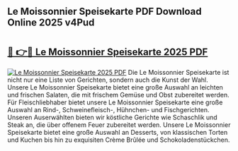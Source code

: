 ## Le Moissonnier Speisekarte PDF Download Online 2025 v4Pud

# <h2><a href="http://gcb12n3.nevu.top/?p=Le+Moissonnier+Speisekarte">🔗 👉🔴 Le Moissonnier Speisekarte 2025 PDF</a></h2>

[![Le Moissonnier Speisekarte 2025 PDF](https://i.imgur.com/dBaPXMq.png)](http://gcb12n3.nevu.top/?p=Le+Moissonnier+Speisekarte)
Die Le Moissonnier Speisekarte ist nicht nur eine Liste von Gerichten, sondern auch die Kunst der Wahl. Unsere Le Moissonnier Speisekarte bietet eine große Auswahl an leichten und frischen Salaten, die mit frischem Gemüse und Obst zubereitet werden. Für Fleischliebhaber bietet unsere Le Moissonnier Speisekarte eine große Auswahl an Rind-, Schweinefleisch-, Hühnchen- und Fischgerichten. Unseren Auserwählten bieten wir köstliche Gerichte wie Schaschlik und Steak an, die über offenem Feuer zubereitet werden. Unsere Le Moissonnier Speisekarte bietet eine große Auswahl an Desserts, von klassischen Torten und Kuchen bis hin zu exquisiten Crème Brûlée und Schokoladenstückchen.
